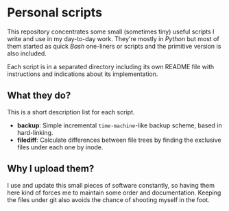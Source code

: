 # Personal scripts

This repository concentrates some small (sometimes tiny) useful scripts I write and use in my
day-to-day work. They're mostly in *Python* but most of them started as quick *Bash* one-liners or
scripts and the primitive version is also included.

Each script is in a separated directory including its own README file with instructions and
indications about its implementation.

## What they do?

This is a short description list for each script.

- **backup**: Simple incremental `time-machine`-like backup scheme, based in hard-linking. 
- **filediff**: Calculate differences between file trees by finding the exclusive files under each one by inode.

## Why I upload them?

I use and update this small pieces of software constantly, so having them here kind of forces me to
maintain some order and documentation. Keeping the files under git also avoids the chance of
shooting myself in the foot.
